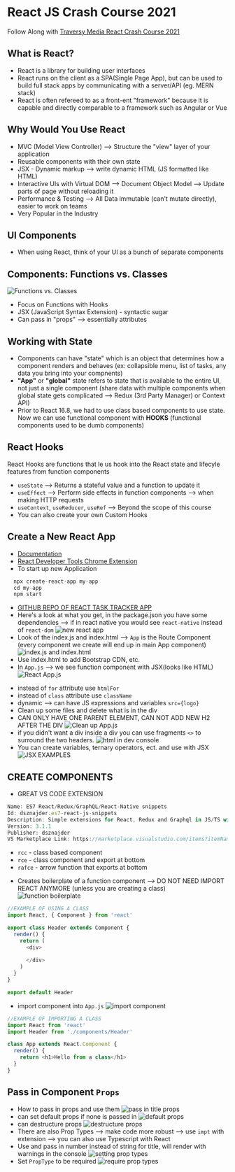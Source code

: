 # React JS Crash Course 2021
Follow Along with [Traversy Media React Crash Course 2021](https://www.youtube.com/watch?v=w7ejDZ8SWv8)

## What is React?
* React is a library for building user interfaces
* React runs on the client as a SPA(Single Page App), but can be used to build full stack apps by communicating with a server/API (eg. MERN stack)
* React is often refereed to as a front-ent "framework" because it is capable and directly comparable to a framework such as Angular or Vue

## Why Would You Use React

* MVC (Model View Controller) --> Structure the "view" layer of your application
* Reusable components with their own state
* JSX - Dynamic markup --> write dynamic HTML (JS formatted like HTML)
* Interactive UIs with Virtual DOM --> Document Object Model --> Update parts of page without reloading it
* Performance & Testing --> All Data immutable (can't mutate directly), easier to work on teams
* Very Popular in the Industry

## UI Components
* When using React, think of your UI as a bunch of separate components

## Components: Functions vs. Classes
![Functions vs. Classes](assets/react.png)
* Focus on Functions with Hooks
* JSX (JavaScript Syntax Extension) - syntactic sugar
* Can pass in "props" --> essentially attributes

## Working with State
* Components can have "state" which is an object that determines how a component renders and behaves (ex: collapsible menu, list of tasks, any data you bring into your compnents)
* **"App"** or **"global"** state refers to state that is available to the entire UI, not just a single component (share data with multiple components when global state gets complicated --> Redux (3rd Party Manager) or Context API)
* Prior to React 16.8, we had to use class based components to use state. Now we can use functional component with **HOOKS** (functional components used to be dumb components)

## React Hooks
React Hooks are functions that le us hook into the React state and lifecyle features from function components
- `useState` --> Returns a stateful value and a function to update it
- `useEffect` --> Perform side effects in function components --> when making HTTP requests
- `useContext`, `useReducer`, `useRef` --> Beyond the scope of this course
- You can also create your own Custom Hooks

## Create a New React App
* [Documentation](https://reactjs.org/docs/create-a-new-react-app.html)
* [React Developer Tools Chrome Extension](https://chrome.google.com/webstore/detail/react-developer-tools/fmkadmapgofadopljbjfkapdkoienihi?hl=en)
* To start up new Application

```js
  npx create-react-app my-app
  cd my-app
  npm start
```
* [GITHUB REPO OF REACT TASK TRACKER APP](https://github.com/dcbeergoddess/react-tast-tracker)
* Here's a look at what you get, in the package.json you have some dependencies --> if in react native you would see `react-native` instead of `react-dom`
![new react app](assets/react1.png)
* Look of the index.js and index.html --> `App` is the Route Component (every component we create will end up in main App component)
![index.js and index.html](assets/react2.png)
* Use index.html to add Bootstrap CDN, etc.
* In `App.js` --> we see function component with JSX(looks like HTML)
![React App.js](assets/react3.png)
- instead of `for` attribute use `htmlFor`
- instead of `class` attribute use `className`
- dynamic --> can have JS expressions and variables `src={logo}`
- Clean up some files and delete what is in the div
- CAN ONLY HAVE ONE PARENT ELEMENT, CAN NOT ADD NEW H2 AFTER THE DIV
![Clean up App.js](assets/react4.png)
- if you didn't want a div inside a div you can use fragments `<>` to surround the two headers. 
![html in dev console](assets/react5.png)
- You can create variables, ternary operators, ect. and use with JSX
![JSX EXAMPLES](assets/react6.png)

## CREATE COMPONENTS
* GREAT VS CODE EXTENSION
```js
Name: ES7 React/Redux/GraphQL/React-Native snippets
Id: dsznajder.es7-react-js-snippets
Description: Simple extensions for React, Redux and Graphql in JS/TS with ES7 syntax
Version: 3.1.1
Publisher: dsznajder
VS Marketplace Link: https://marketplace.visualstudio.com/items?itemName=dsznajder.es7-react-js-snippets
```
- `rcc` - class based component
- `rce` - class component and export at bottom
- `rafce` - arrow function that exports at bottom
* Creates boilerplate of a function component --> DO NOT NEED IMPORT REACT ANYMORE (unless you are creating a class)
![function boilerplate](assets/react7.png)
```js
//EXAMPLE OF USING A CLASS
import React, { Component } from 'react'

export class Header extends Component {
  render() {
    return (
      <div>
        
      </div>
    )
  }
}

export default Header
```
* import component into `App.js`
![import component](assets/react8.png)
```js
//EXAMPLE OF IMPORTING A CLASS
import React from 'react'
import Header from './components/Header'

class App extends React.Component {
  render() {
    return <h1>Hello from a class</h1>
  }
} 
```

## Pass in Component `Props`
* How to pass in props and use them
![pass in title props](assets/props.png)
* can set default props if none is passed in
![default props](assets/props1.png)
* can destructure props 
![destructure props](assets/props2.png)
* There are also Prop Types --> make code more robust --> use `impt` with extension --> you can also use Typescript with React
* Use and pass in number instead of string for title, will render with warnings in the console
![setting prop types](assets/props3.png)
* Set `PropType` to be required
![require prop types](assets/props4.png)
